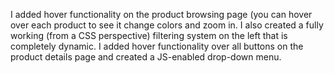 I added hover functionality on the product browsing page (you can hover over each product to see it change colors and zoom in. I also created a fully working (from a CSS perspective) filtering system on the left that is completely dynamic.
I added hover functionality over all buttons on the product details page and created a JS-enabled drop-down menu.
